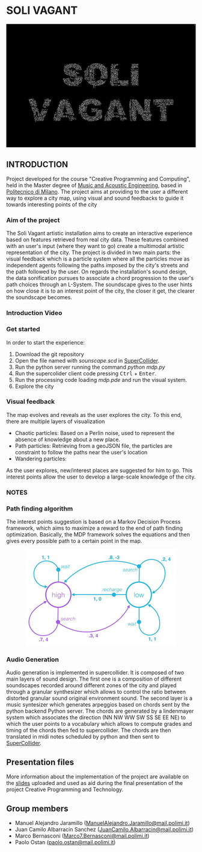 # **SOLI VAGANT**
<p align="center">
<img class= "center" src="./README%20Assets/Title.png" width="600">

## INTRODUCTION
Project developed for the course "Creative Programming and Computing", held in the Master degree of [Music and Acoustic Engineering](https://suono.polimi.it/), based in [Politecnico di Milano](https://www.polimi.it/). 
  The project aims at providing to the user a different way to explore a city map, using visual and sound feedbacks to guide it towards interesting points of the city

### Aim of the project
The Soli Vagant artistic installation aims to create an interactive experience based on features retrieved from real city data. These features combined with an user's input (where they want to go) create a multimodal artistic representation of the city. The project is divided in two main parts: the visual feedback which is a particle system where all the particles move as independent agents following the paths imposed by the city's streets and the path followed by the user. On regards the installation's sound design, the data sonification pursues to associate a chord progression to the user's path choices through an L-System. The soundscape gives to the user hints on how close it is to an interest point of the city, the closer it get, the clearer the soundscape becomes.

### Introduction Video

### Get started
In order to start the experience: 
1. Download the git repository
2. Open the file named with <em>sounscape.scd</em> in [SuperCollider](https://supercollider.github.io/).
3. Run the python server running the command  <em>python mdp.py</em>
4. Run the supercolider client code pressing <kbd>Ctrl</kbd> + <kbd>Enter</kbd>.
5. Run the processing code loading <em>mdp.pde</em> and run the visual system. 
6. Explore the city 




### Visual feedback
The map evolves and reveals as the user explores the city. To this end, there are multiple layers of visualization

- Chaotic particles: Based on a Perlin noise, used to represent the absence of knowledge about a new place.
- Path particles: Retrieving from a geoJSON file, the particles are constraint to follow the paths near the user's location
- Wandering particles: 

As the user explores, new/interest places are suggested for him to go. This interest points allow the user to develop a large-scale knowledge of the city.
### NOTES 

### Path finding algorithm
The interest points suggestion is based on a Markov Decision Process framework, which aims to maximize a reward to the end of path finding optimization.
Basically, the MDP framework solves the equations and then gives every possible path to a certain point in the map.

<p align="center">
<img class= "center" src="./README%20Assets/mdp.jpg" width="400">

### Audio Generation

Audio generation is implemented in supercollider.
It is composed of two main layers of sound design. 
The first one is a composition of different soundscapes recorded around different zones of the city and played through a granular synthesizer which allows to control the ratio between distorted granular sound original environment sound. 
The second layer is a music syntesizer which generates arpeggios based on chords sent by the python backend
 Python server. 
The chords are generated by a lindenmayer system which associates the direction (NN NW WW SW SS SE EE NE) to which the user points to a vocabulary which allows to compute grades and timing of the chords then fed to supercollider. 
The chords are then translated in midi notes scheduled by python and then sent to [SuperCollider](https://supercollider.github.io/).

## Presentation files
More information about the implementation of the project are available on the [slides](/) uploaded and used as aid during the final presentation of the project Creative Programming and Technology.

## Group members
- Manuel Alejandro Jaramillo  (ManuelAlejandro.Jaramillo@mail.polimi.it)
- Juan Camilo Albarracin Sanchez  (JuanCamilo.Albarracin@mail.polimi.it)
- Marco Bernasconi  (Marco7.Bernasconi@mail.polimi.it)
- Paolo Ostan (paolo.ostan@mail.polimi.it)

